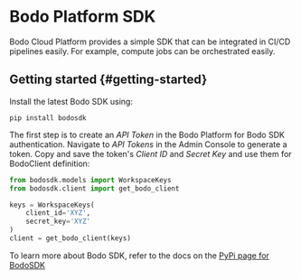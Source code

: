 # Bodo Platform SDK
Bodo Cloud Platform provides a simple SDK that can be integrated in CI/CD pipelines easily.
For example, compute jobs can be orchestrated
easily.

<!-- List of contents: -->
<!-- - [Getting Started](#getting-started) -->

## Getting started {#getting-started}

Install the latest Bodo SDK using:

```console
pip install bodosdk
```
The first step is to create an *API Token* in the Bodo Platform for
Bodo SDK authentication.
Navigate to *API Tokens* in the Admin Console to generate a token.
Copy and save the token's *Client ID* and *Secret Key* and use them for BodoClient
definition:

```python
from bodosdk.models import WorkspaceKeys
from bodosdk.client import get_bodo_client

keys = WorkspaceKeys(
    client_id='XYZ',
    secret_key='XYZ'
)
client = get_bodo_client(keys)
```

To learn more about Bodo SDK, refer to the docs on the [PyPi page for BodoSDK](https://pypi.org/project/bodosdk/)
